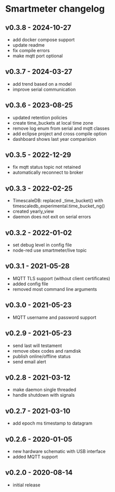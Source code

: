 # Smartmeter changelog

## v0.3.8 - 2024-10-27
* add docker compose support
* update readme
* fix compile errors
* make mqtt port optional

## v0.3.7 - 2024-03-27
* add trend based on a model
* improve serial communication

## v0.3.6 - 2023-08-25
* updated retention policies
* create time\_buckets at local time zone
* remove log enum from serial and mqtt classes
* add eclipse project and cross compile option
* dashboard shows last year comparision

## v0.3.5 - 2022-12-29
* fix mqtt status topic not retained
* automatically reconnect to broker

## v0.3.3 - 2022-02-25
* TimescaleDB: replaced \_time\_bucket() with timescaledb\_experimental.time\_bucket\_ng()
* created yearly\_view
* daemon does not exit on serial errors

## v0.3.2 - 2022-01-02
* set debug level in config file
* node-red use smartmeter/live topic

## v0.3.1 - 2021-05-28
* MQTT TLS support (without client certificates)
* added config file
* removed most command line arguments

## v0.3.0 - 2021-05-23
* MQTT username and password support

## v0.2.9 - 2021-05-23
* send last will testament
* remove obex codes and ramdisk
* publish online/offline status
* send email alert

## v0.2.8 - 2021-03-12
* make daemon single threaded
* handle shutdown with signals

## v0.2.7 - 2021-03-10
* add epoch ms timestamp to datagram

## v0.2.6 - 2020-01-05
* new hardware schematic with USB interface
* added MQTT support

## v0.2.0 - 2020-08-14
* initial release
